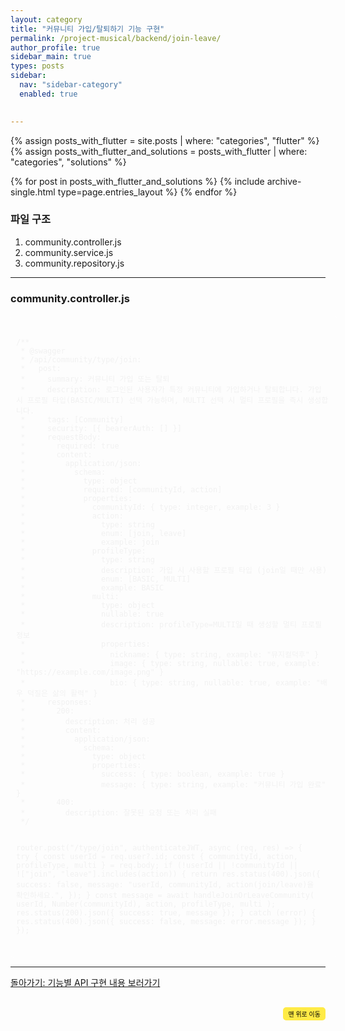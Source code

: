 ```yaml
---
layout: category
title: "커뮤니티 가입/탈퇴하기 기능 구현"
permalink: /project-musical/backend/join-leave/
author_profile: true
sidebar_main: true
types: posts
sidebar:
  nav: "sidebar-category"
  enabled: true

    
---
```




{% assign posts_with_flutter = site.posts | where: "categories", "flutter" %}
{% assign posts_with_flutter_and_solutions = posts_with_flutter | where: "categories", "solutions" %}

{% for post in posts_with_flutter_and_solutions %}
  {% include archive-single.html type=page.entries_layout %}
{% endfor %}  


### 파일 구조

1. community.controller.js<br>
2. community.service.js<br>
3. community.repository.js<br>


---
### community.controller.js


<link rel="stylesheet" href="https://cdnjs.cloudflare.com/ajax/libs/highlight.js/11.8.0/styles/atom-one-dark.min.css">
<script src="https://cdnjs.cloudflare.com/ajax/libs/highlight.js/11.8.0/highlight.min.js"></script>
<script>hljs.highlightAll();</script>
<div style="padding:8px; border: 1px solid rgba(255, 255, 255, 0.2); border-radius:5px; background-color: rgba(255, 255, 255, 0.05); color: #f1f1f1; width: 100%; margin-left: 0; margin-right: 0; text-align: left; font-family: monospace;">
  <pre><code class="javascript">
/**
 * @swagger
 * /api/community/type/join:
 *   post:
 *     summary: 커뮤니티 가입 또는 탈퇴
 *     description: 로그인된 사용자가 특정 커뮤니티에 가입하거나 탈퇴합니다. 가입 시 프로필 타입(BASIC/MULTI) 선택 가능하며, MULTI 선택 시 멀티 프로필을 즉시 생성합니다.
 *     tags: [Community]
 *     security: [{ bearerAuth: [] }]
 *     requestBody:
 *       required: true
 *       content:
 *         application/json:
 *           schema:
 *             type: object
 *             required: [communityId, action]
 *             properties:
 *               communityId: { type: integer, example: 3 }
 *               action:
 *                 type: string
 *                 enum: [join, leave]
 *                 example: join
 *               profileType:
 *                 type: string
 *                 description: 가입 시 사용할 프로필 타입 (join일 때만 사용)
 *                 enum: [BASIC, MULTI]
 *                 example: BASIC
 *               multi:
 *                 type: object
 *                 nullable: true
 *                 description: profileType=MULTI일 때 생성할 멀티 프로필 정보
 *                 properties:
 *                   nickname: { type: string, example: "뮤지컬덕후" }
 *                   image: { type: string, nullable: true, example: "https://example.com/image.png" }
 *                   bio: { type: string, nullable: true, example: "배우 덕질은 삶의 활력" }
 *     responses:
 *       200:
 *         description: 처리 성공
 *         content:
 *           application/json:
 *             schema:
 *               type: object
 *               properties:
 *                 success: { type: boolean, example: true }
 *                 message: { type: string, example: "커뮤니티 가입 완료" }
 *       400:
 *         description: 잘못된 요청 또는 처리 실패
 */

router.post("/type/join", authenticateJWT, async (req, res) => {
  try {
    const userId = req.user?.id;
    const { communityId, action, profileType, multi } = req.body;
    if (!userId || !communityId || !["join", "leave"].includes(action)) {
      return res.status(400).json({
        success: false,
        message: "userId, communityId, action(join/leave)을 확인하세요.",
      });
    }
    const message = await handleJoinOrLeaveCommunity(
      userId,
      Number(communityId),
      action,
      profileType,
      multi
    );
    res.status(200).json({ success: true, message });
  } catch (error) {
    res.status(400).json({ success: false, message: error.message });
  }
});
  </code></pre>
</div>

  


---  


[돌아가기: 기능별 API 구현 내용 보러가기](https://park-hoyeon.github.io/project-musical/backend-details)  


<div style="text-align: right; margin-top: 30px;">
  <button onclick="scrollToTop()" style="
    padding: 10px 15x; 
    background-color: #FFEB46; 
    color: black; 
    border: 2px solid #FFEB46; 
    border-radius: 5px; 
    cursor: pointer; 
    font-size: 10px;">
    맨 위로 이동
  </button>
</div>

<script>
  // 맨 위로 이동하는 함수
  function scrollToTop() {
    window.scrollTo({ top: 0, behavior: 'smooth' });
  }
</script>
